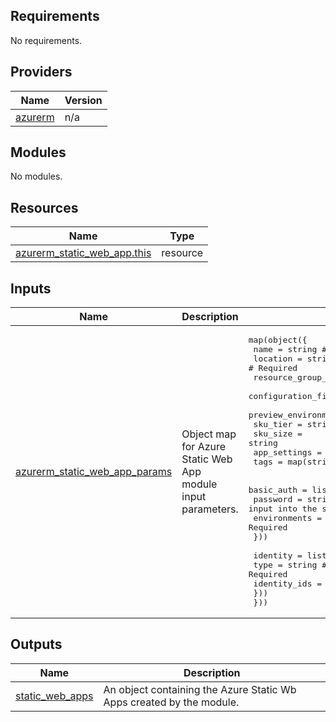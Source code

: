 <!-- BEGIN_TF_DOCS -->
<!-- markdown-table-prettify-ignore-start -->
## Requirements

No requirements.

## Providers

| Name | Version |
|------|---------|
| <a name="provider_azurerm"></a> [azurerm](#provider\_azurerm) | n/a |

## Modules

No modules.

## Resources

| Name | Type |
|------|------|
| [azurerm_static_web_app.this](https://registry.terraform.io/providers/hashicorp/azurerm/latest/docs/resources/static_web_app) | resource |

## Inputs

| Name | Description | Type | Default | Required |
|------|-------------|------|---------|:--------:|
| <a name="input_azurerm_static_web_app_params"></a> [azurerm\_static\_web\_app\_params](#input\_azurerm\_static\_web\_app\_params) | Object map for Azure Static Web App module input parameters. | <pre>map(object({<br>    name                               = string # Required<br>    location                           = string # Required<br>    resource_group_name                = string # Required<br>    configuration_file_changes_enabled = bool<br>    preview_environments_enabled       = bool<br>    sku_tier                           = string<br>    sku_size                           = string<br>    app_settings                       = map(string)<br>    tags                               = map(string)<br><br>    basic_auth = list(object({<br>      password     = string # Required, wrap the input into the sensitive() function.<br>      environments = string # Required<br>    }))<br><br>    identity = list(object({<br>      type         = string # Required<br>      identity_ids = set(string)<br>    }))<br>  }))</pre> | n/a | yes |

## Outputs

| Name | Description |
|------|-------------|
| <a name="output_static_web_apps"></a> [static\_web\_apps](#output\_static\_web\_apps) | An object containing the Azure Static Wb Apps created by the module. |
<!-- markdown-table-prettify-ignore-end -->

<!-- END_TF_DOCS -->
